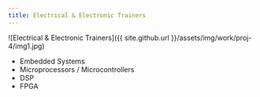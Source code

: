 ```yaml
---
title: Electrical & Electronic Trainers
---
```


![Electrical & Electronic Trainers]({{ site.github.url }}/assets/img/work/proj-4/img1.jpg)

* Embedded Systems
* Microprocessors / Microcontrollers
* DSP
* FPGA
